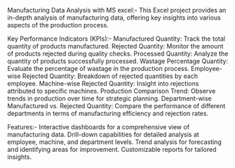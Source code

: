 Manufacturing Data Analysis with MS excel:- This Excel project provides an in-depth analysis of manufacturing data, offering key insights into various aspects of the production process.

Key Performance Indicators (KPIs):- 
Manufactured Quantity: Track the total quantity of products manufactured.
Rejected Quantity: Monitor the amount of products rejected during quality checks. 
Processed Quantity: Analyze the quantity of products successfully processed.
Wastage Percentage Quantity: Evaluate the percentage of wastage in the production process.
Employee-wise Rejected Quantity: Breakdown of rejected quantities by each employee.
Machine-wise Rejected Quantity: Insight into rejections attributed to specific machines.
Production Comparison Trend: Observe trends in production over time for strategic planning.
Department-wise Manufactured vs. Rejected Quantity: Compare the performance of different departments in terms of manufacturing efficiency and rejection rates.

Features:- Interactive dashboards for a comprehensive view of manufacturing data. Drill-down capabilities for detailed analysis at employee, machine, and department levels. Trend analysis for forecasting and identifying areas for improvement. Customizable reports for tailored insights.
